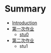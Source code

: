 # Summary

* [Introduction](README.md)
* [第一次作业](第一次作业/README.md)
   * [stu0](第一次作业/stu0.md)
* [第二次作业](第二次作业/README.md)
   * stu1

